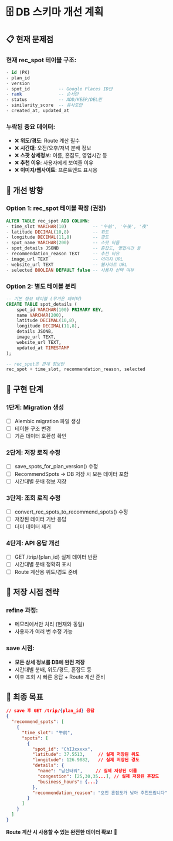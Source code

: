# 🗄️ DB 스키마 개선 계획

## 📋 현재 문제점

### 현재 rec_spot 테이블 구조:

```sql
- id (PK)
- plan_id
- version
- spot_id           -- Google Places ID만
- rank              -- 순서만
- status            -- ADD/KEEP/DEL만
- similarity_score  -- 유사도만
- created_at, updated_at
```

### 누락된 중요 데이터:

-   ❌ **위도/경도**: Route 계산 필수
-   ❌ **시간대**: 오전/오후/저녁 분배 정보
-   ❌ **스팟 상세정보**: 이름, 혼잡도, 영업시간 등
-   ❌ **추천 이유**: 사용자에게 보여줄 이유
-   ❌ **이미지/웹사이트**: 프론트엔드 표시용

## 🎯 개선 방향

### Option 1: rec_spot 테이블 확장 (권장)

```sql
ALTER TABLE rec_spot ADD COLUMN:
- time_slot VARCHAR(10)          -- '午前', '午後', '夜'
- latitude DECIMAL(10,8)         -- 위도
- longitude DECIMAL(11,8)        -- 경도
- spot_name VARCHAR(200)         -- 스팟 이름
- spot_details JSONB             -- 혼잡도, 영업시간 등
- recommendation_reason TEXT     -- 추천 이유
- image_url TEXT                 -- 이미지 URL
- website_url TEXT               -- 웹사이트 URL
- selected BOOLEAN DEFAULT false -- 사용자 선택 여부
```

### Option 2: 별도 테이블 분리

```sql
-- 기본 정보 테이블 (무거운 데이터)
CREATE TABLE spot_details (
    spot_id VARCHAR(100) PRIMARY KEY,
    name VARCHAR(200),
    latitude DECIMAL(10,8),
    longitude DECIMAL(11,8),
    details JSONB,
    image_url TEXT,
    website_url TEXT,
    updated_at TIMESTAMP
);

-- rec_spot은 관계 정보만
rec_spot + time_slot, recommendation_reason, selected
```

## 🚀 구현 단계

### 1단계: Migration 생성

-   [ ] Alembic migration 파일 생성
-   [ ] 테이블 구조 변경
-   [ ] 기존 데이터 호환성 확인

### 2단계: 저장 로직 수정

-   [ ] save_spots_for_plan_version() 수정
-   [ ] RecommendSpots → DB 저장 시 모든 데이터 포함
-   [ ] 시간대별 분배 정보 저장

### 3단계: 조회 로직 수정

-   [ ] convert_rec_spots_to_recommend_spots() 수정
-   [ ] 저장된 데이터 기반 응답
-   [ ] 더미 데이터 제거

### 4단계: API 응답 개선

-   [ ] GET /trip/{plan_id} 실제 데이터 반환
-   [ ] 시간대별 분배 정확히 표시
-   [ ] Route 계산용 위도/경도 준비

## 💾 저장 시점 전략

### refine 과정:

-   메모리에서만 처리 (현재와 동일)
-   사용자가 여러 번 수정 가능

### save 시점:

-   **모든 상세 정보를 DB에 완전 저장**
-   시간대별 분배, 위도/경도, 혼잡도 등
-   이후 조회 시 빠른 응답 + Route 계산 준비

## 🎯 최종 목표

```json
// save 후 GET /trip/{plan_id} 응답
{
  "recommend_spots": [
    {
      "time_slot": "午前",
      "spots": [
        {
          "spot_id": "ChIJxxxxx",
          "latitude": 37.5513,     // 실제 저장된 위도
          "longitude": 126.9882,   // 실제 저장된 경도
          "details": {
            "name": "남산타워",     // 실제 저장된 이름
            "congestion": [25,30,35...], // 실제 저장된 혼잡도
            "business_hours": {...}
          },
          "recommendation_reason": "오전 혼잡도가 낮아 추천드립니다"
        }
      ]
    }
  ]
}
```

**Route 계산 시 사용할 수 있는 완전한 데이터 확보!** 🎉
